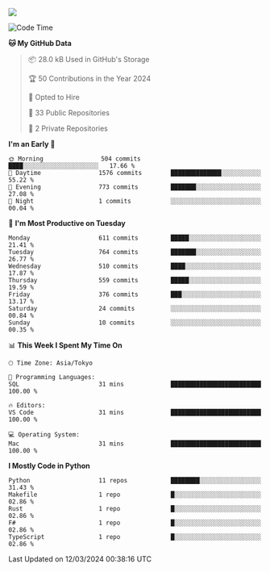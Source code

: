 ![](https://komarev.com/ghpvc/?username=kitagawa-hr)

<!--START_SECTION:waka-->
![Code Time](http://img.shields.io/badge/Code%20Time-798%20hrs%2059%20mins-blue)

**🐱 My GitHub Data** 

> 📦 28.0 kB Used in GitHub's Storage 
 > 
> 🏆 50 Contributions in the Year 2024
 > 
> 💼 Opted to Hire
 > 
> 📜 33 Public Repositories 
 > 
> 🔑 2 Private Repositories 
 > 
**I'm an Early 🐤** 

```text
🌞 Morning                504 commits         ████░░░░░░░░░░░░░░░░░░░░░   17.66 % 
🌆 Daytime                1576 commits        ██████████████░░░░░░░░░░░   55.22 % 
🌃 Evening                773 commits         ███████░░░░░░░░░░░░░░░░░░   27.08 % 
🌙 Night                  1 commits           ░░░░░░░░░░░░░░░░░░░░░░░░░   00.04 % 
```
📅 **I'm Most Productive on Tuesday** 

```text
Monday                   611 commits         █████░░░░░░░░░░░░░░░░░░░░   21.41 % 
Tuesday                  764 commits         ███████░░░░░░░░░░░░░░░░░░   26.77 % 
Wednesday                510 commits         ████░░░░░░░░░░░░░░░░░░░░░   17.87 % 
Thursday                 559 commits         █████░░░░░░░░░░░░░░░░░░░░   19.59 % 
Friday                   376 commits         ███░░░░░░░░░░░░░░░░░░░░░░   13.17 % 
Saturday                 24 commits          ░░░░░░░░░░░░░░░░░░░░░░░░░   00.84 % 
Sunday                   10 commits          ░░░░░░░░░░░░░░░░░░░░░░░░░   00.35 % 
```


📊 **This Week I Spent My Time On** 

```text
🕑︎ Time Zone: Asia/Tokyo

💬 Programming Languages: 
SQL                      31 mins             █████████████████████████   100.00 % 

🔥 Editors: 
VS Code                  31 mins             █████████████████████████   100.00 % 

💻 Operating System: 
Mac                      31 mins             █████████████████████████   100.00 % 
```

**I Mostly Code in Python** 

```text
Python                   11 repos            ████████░░░░░░░░░░░░░░░░░   31.43 % 
Makefile                 1 repo              █░░░░░░░░░░░░░░░░░░░░░░░░   02.86 % 
Rust                     1 repo              █░░░░░░░░░░░░░░░░░░░░░░░░   02.86 % 
F#                       1 repo              █░░░░░░░░░░░░░░░░░░░░░░░░   02.86 % 
TypeScript               1 repo              █░░░░░░░░░░░░░░░░░░░░░░░░   02.86 % 
```




 Last Updated on 12/03/2024 00:38:16 UTC
<!--END_SECTION:waka-->
